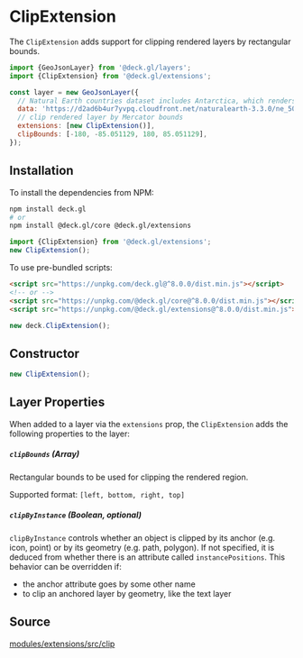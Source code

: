 
# ClipExtension

The `ClipExtension` adds support for clipping rendered layers by rectangular bounds.

```js
import {GeoJsonLayer} from '@deck.gl/layers';
import {ClipExtension} from '@deck.gl/extensions';

const layer = new GeoJsonLayer({
  // Natural Earth countries dataset includes Antarctica, which renders stretched further to south in MapView with viewState normalization disabled
  data: 'https://d2ad6b4ur7yvpq.cloudfront.net/naturalearth-3.3.0/ne_50m_admin_0_countries.geojson',
  // clip rendered layer by Mercator bounds
  extensions: [new ClipExtension()],
  clipBounds: [-180, -85.051129, 180, 85.051129],
});
```

## Installation

To install the dependencies from NPM:

```bash
npm install deck.gl
# or
npm install @deck.gl/core @deck.gl/extensions
```

```js
import {ClipExtension} from '@deck.gl/extensions';
new ClipExtension();
```

To use pre-bundled scripts:

```html
<script src="https://unpkg.com/deck.gl@^8.0.0/dist.min.js"></script>
<!-- or -->
<script src="https://unpkg.com/@deck.gl/core@^8.0.0/dist.min.js"></script>
<script src="https://unpkg.com/@deck.gl/extensions@^8.0.0/dist.min.js"></script>
```

```js
new deck.ClipExtension();
```

## Constructor

```js
new ClipExtension();
```

## Layer Properties

When added to a layer via the `extensions` prop, the `ClipExtension` adds the following properties to the layer:
##### `clipBounds` (Array)

Rectangular bounds to be used for clipping the rendered region.

Supported format: `[left, bottom, right, top]`

##### `clipByInstance` (Boolean, optional)

`clipByInstance` controls whether an object is clipped by its anchor (e.g. icon, point) or by its geometry (e.g. path, polygon). If not specified, it is deduced from whether there is an attribute called `instancePositions`. This behavior can be overridden if:

- the anchor attribute goes by some other name
- to clip an anchored layer by geometry, like the text layer

## Source

[modules/extensions/src/clip](https://github.com/visgl/deck.gl/tree/master/modules/extensions/src/clip)
